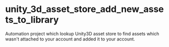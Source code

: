 # unity_3d_asset_store_add_new_assets_to_library
Automation project which lookup Unity3D asset store to find assets which wasn't attached to your account and added it to your account.
